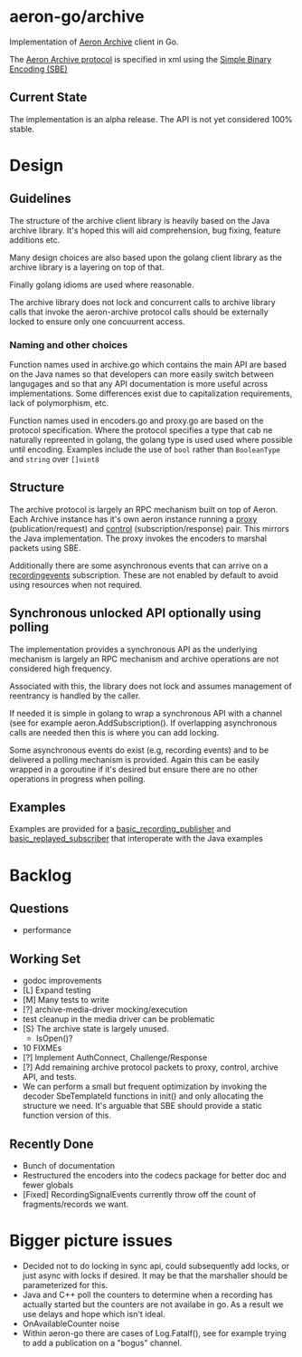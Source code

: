 # aeron-go/archive

Implementation of [Aeron Archive](https://github.com/real-logic/Aeron/tree/master/aeron-archive) client in Go.

The [Aeron Archive
protocol](http://github.com/real-logic/aeron/blob/master/aeron-archive/src/main/resources/archive/aeron-archive-codecs.xml)
is specified in xml using the [Simple Binary Encoding (SBE)](https://github.com/real-logic/simple-binary-encoding)

## Current State
The implementation is an alpha release. The API is not yet considered 100% stable.

# Design

## Guidelines

The structure of the archive client library is heavily based on the
Java archive library. It's hoped this will aid comprehension, bug fixing,
feature additions etc.

Many design choices are also based upon the golang client library as
the archive library is a layering on top of that.

Finally golang idioms are used where reasonable.

The archive library does not lock and concurrent calls to archive
library calls that invoke the aeron-archive protocol calls should be
externally locked to ensure only one concuurrent access.

### Naming and other choices

Function names used in archive.go which contains the main API are
based on the Java names so that developers can more easily switch
between langugages and so that any API documentation is more useful
across implementations. Some differences exist due to capitalization
requirements, lack of polymorphism, etc.

Function names used in encoders.go and proxy.go are based on the
protocol specification. Where the protocol specifies a type that cab
ne naturally repreented in golang, the golang type is used used where
possible until encoding. Examples include the use of `bool` rather than
`BooleanType` and `string` over `[]uint8`

## Structure

The archive protocol is largely an RPC mechanism built on top of
Aeron. Each Archive instance has it's own aeron instance running a
[proxy](proxy.go) (publication/request) and [control](control.go) (subscription/response)
pair. This mirrors the Java implementation. The proxy invokes the
encoders to marshal packets using SBE.

Additionally there are some asynchronous events that can arrive on a
[recordingevents](recordingevents.go) subscription. These
are not enabled by default to avoid using resources when not required.

## Synchronous unlocked API optionally using polling

The implementation provides a synchronous API as the underlying
mechanism is largely an RPC mechanism and archive operations are not
considered high frequency.

Associated with this, the library does not lock and assumes management
of reentrancy is handled by the caller.

If needed it is simple in golang to wrap a synchronous API with a
channel (see for example aeron.AddSubscription(). If overlapping
asynchronous calls are needed then this is where you can add locking.

Some asynchronous events do exist (e.g, recording events) and to be
delivered a polling mechanism is provided. Again this can be easily
wrapped in a goroutine if it's desired but ensure there are no other
operations in progress when polling.

## Examples

Examples are provided for a [basic_recording_publisher](examples/basic_recording_publisher/basic_recording_publisher.go) and [basic_replayed_subscriber](examples/basic_replayed_subscriber/basic_replayed_subscriber.go) that interoperate with the Java examples

# Backlog

## Questions
 * performance

## Working Set
 * godoc improvements
 * [L] Expand testing
  * [M] Many tests to write
  * [?] archive-media-driver mocking/execution
  * test cleanup in the media driver can be problematic
 * [S} The archive state is largely unused. 
   * IsOpen()?
 * 10 FIXMEs
 * [?] Implement AuthConnect, Challenge/Response
 * [?] Add remaining archive protocol packets to proxy, control, archive API, and tests.
 * We can perform a small but frequent optimization by invoking the
   decoder SbeTemplateId functions in init() and only allocating the
   structure we need. It's arguable that SBE should provide a static
   function version of this.

## Recently Done
 * Bunch of documentation
 * Restructured the encoders into the codecs package for better doc and fewer globals
 * [Fixed] RecordingSignalEvents currently throw off the count of fragments/records we want. 

# Bigger picture issues
 * Decided not to do locking in sync api, could subsequently add locks, or just async with locks if desired.
   It may be that the marshaller should be parameterized for this.
 * Java and C++ poll the counters to determine when a recording has actually started but the counters are not
   availabe in go. As a result we use delays and hope which isn't ideal.
 * OnAvailableCounter noise
 * Within aeron-go there are cases of Log.Fatalf(), see for example trying to add a publication on a "bogus" channel.
